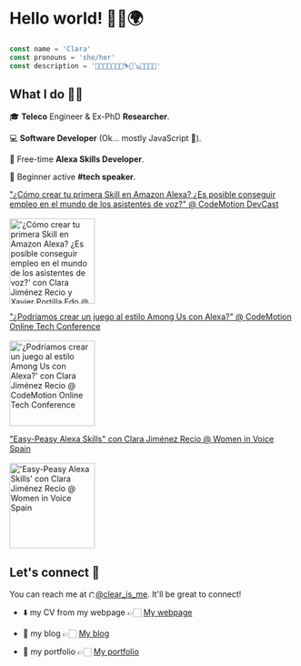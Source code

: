 # Hello world! 👋🏻🌍

```javascript
const name = 'Clara'
const pronouns = 'she/her'
const description = '👩🏻‍💻😻🌈🥦🍻⛷🎸🪕💖🚀📸🥳'
```

## What I do 🙌🏻

🎓 **Teleco** Engineer & Ex-PhD **Researcher**.

💻 **Software Developer** (Ok... mostly JavaScript 🤪).

🎊 Free-time **Alexa Skills Developer**.

🎤 Beginner active **#tech speaker**.

["¿Cómo crear tu primera Skill en Amazon Alexa? ¿Es posible conseguir empleo en el mundo de los asistentes de voz?" @ CodeMotion DevCast <br><br> <img src="https://pbs.twimg.com/media/E3CZf0KWQAEP_AB.jpg" alt="'¿Cómo crear tu primera Skill en Amazon Alexa? ¿Es posible conseguir empleo en el mundo de los asistentes de voz?' con Clara Jiménez Recio y Xavier Portilla Edo @ CodeMotion DevCast" height="150">](https://www.youtube.com/watch?v=pbp2u_vIMIY)

["¿Podríamos crear un juego al estilo Among Us con Alexa?" @ CodeMotion Online Tech Conference <br><br> <img src="https://pbs.twimg.com/media/EzSJbsjUYBEpgoS?format=jpg" alt="'¿Podríamos crear un juego al estilo Among Us con Alexa?' con Clara Jiménez Recio @ CodeMotion Online Tech Conference" height="150">](https://talks.codemotion.com/podramos-crear-un-juego-al-estilo-among-)

["Easy-Peasy Alexa Skills" con Clara Jiménez Recio @ Women in Voice Spain <br><br> <img src="https://pbs.twimg.com/media/EoT5i8UXcAMkwHx.jpg" alt="'Easy-Peasy Alexa Skills' con Clara Jiménez Recio @ Women in Voice Spain" height="150">](https://www.youtube.com/watch?v=msr30-fZWNg)

## Let's connect 🔌

You can reach me at [<img src="https://logos-marcas.com/wp-content/uploads/2020/04/Twitter-Logo.png" alt="Clara's Twitter" height="12">@clear_is_me](https://twitter.com/clear_is_me). It'll be great to connect!

- ⬇️ my CV from my webpage 👉🏻 [My webpage](https://clara-jr.github.io/about)

- 👀 my blog 👉🏻 [My blog](https://clara-jr.github.io)

- 👀 my portfolio 👉🏻 [My portfolio](https://clara-jr.github.io/projects)
